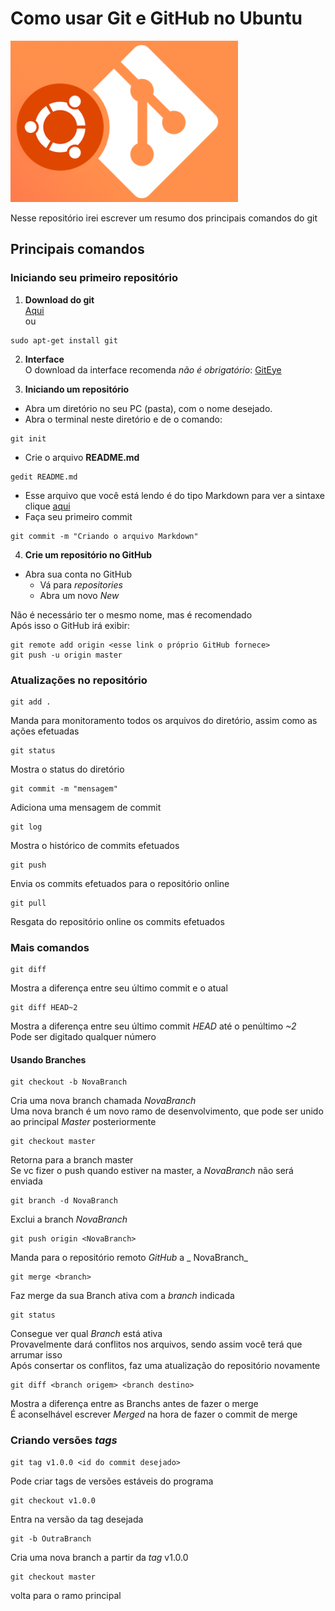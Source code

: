 # Como usar Git e GitHub no Ubuntu
![Ubuntu/Git Logo](/logo-git-ubuntu.png)  

Nesse repositório irei escrever um resumo dos principais comandos do git  

## Principais comandos
### Iniciando seu primeiro repositório
1. **Download do git**  
[Aqui](https://git-scm.com/download/guis)  
ou  
```
sudo apt-get install git
```
2. **Interface**  
O download da interface recomenda _não é obrigatório_: [GitEye](http://www.collab.net/downloads/giteye)  

3. **Iniciando um repositório**  
- Abra um diretório no seu PC (pasta), com o nome desejado.  
- Abra o terminal neste diretório e de o comando:  
```
git init
```
- Crie o arquivo **README.md**  
```
gedit README.md
```
- Esse arquivo que você está lendo é do tipo Markdown para ver a sintaxe clique [aqui](https://guides.github.com/features/mastering-markdown/)  
- Faça seu primeiro commit  
```
git commit -m "Criando o arquivo Markdown"
```
4. **Crie um repositório no GitHub**  
- Abra sua conta no GitHub  
  - Vá para _repositories_  
  - Abra um novo _New_  

Não é necessário ter o mesmo nome, mas é recomendado  
Após isso o GitHub irá exibir:  
```
git remote add origin <esse link o próprio GitHub fornece>
git push -u origin master
```
### Atualizações no repositório
```
git add .
```
Manda para monitoramento todos os arquivos do diretório, assim como as ações efetuadas
```
git status
```
Mostra o status do diretório
```
git commit -m "mensagem"
```
Adiciona uma mensagem de commit
```
git log
``` 
Mostra o histórico de commits efetuados
```
git push
```
Envia os commits efetuados para o repositório online  
```
git pull
```
Resgata do repositório online os commits efetuados  

### Mais comandos
```
git diff
```
Mostra a diferença entre seu último commit e o atual
```
git diff HEAD~2
```
Mostra a diferença entre seu último commit _HEAD_ até o penúltimo _~2_  
Pode ser digitado qualquer número  
#### Usando Branches
```
git checkout -b NovaBranch
```
Cria uma nova branch chamada _NovaBranch_  
Uma nova branch é um novo ramo de desenvolvimento, que pode ser unido ao principal _Master_ posteriormente  
```
git checkout master
```
Retorna para a branch master  
Se vc fizer o push quando estiver na master, a _NovaBranch_ não será enviada  
```
git branch -d NovaBranch
```
Exclui a branch _NovaBranch_ 
```
git push origin <NovaBranch>
```
Manda para o repositório remoto _GitHub_ a _ NovaBranch_  
```
git merge <branch>
```
Faz merge da sua Branch ativa com a _branch_ indicada  
```
git status
```
Consegue ver qual _Branch_ está ativa  
Provavelmente dará conflitos nos arquivos, sendo assim você terá que arrumar isso  
Após consertar os conflitos, faz uma atualização do repositório novamente  
```
git diff <branch origem> <branch destino>
```
Mostra a diferença entre as Branchs antes de fazer o merge  
É aconselhável escrever _Merged <branch origem> <branch destino>_ na hora de fazer o commit de merge  

### Criando versões _tags_ 

```
git tag v1.0.0 <id do commit desejado>
```
Pode criar tags de versões estáveis do programa

```
git checkout v1.0.0 
```
Entra na versão da tag desejada
```
git -b OutraBranch
```
Cria uma nova branch a partir da _tag_ v1.0.0
```
git checkout master
```
volta para o ramo principal
